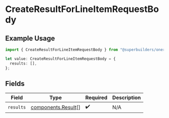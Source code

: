 # CreateResultForLineItemRequestBody

## Example Usage

```typescript
import { CreateResultForLineItemRequestBody } from "@superbuilders/oneroster/models/operations";

let value: CreateResultForLineItemRequestBody = {
  results: [],
};
```

## Fields

| Field                                                    | Type                                                     | Required                                                 | Description                                              |
| -------------------------------------------------------- | -------------------------------------------------------- | -------------------------------------------------------- | -------------------------------------------------------- |
| `results`                                                | [components.Result](../../models/components/result.md)[] | :heavy_check_mark:                                       | N/A                                                      |